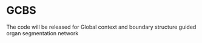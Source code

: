 # GCBS
The code will be released for Global context and boundary structure guided organ segmentation network
